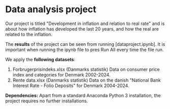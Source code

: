 # Data analysis project

Our project is titled "Development in inflation and relation to real rate" and is about how inflation has developed the last 20 years, and how the real are related to the inflation.

The **results** of the project can be seen from running [dataproject.ipynb]. It is important when running the ipynb file to pres  Run All every time the file run.

We apply the **following datasets**:

1. Forbrugerprisindeks.xlsx (Danmarks statistik) 
Data on consumer price index and categories for Denmark 2002-2024.
1. Rente data.xlsx (Danmarks statistik)
Data on the danish "National Bank Interest Rate - Folio Deposits" for Denmark 2004-2024.

**Dependencies:** Apart from a standard Anaconda Python 3 installation, the project requires no further installations.
